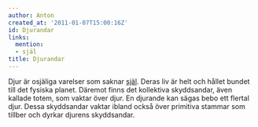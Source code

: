 ```yaml
---
author: Anton
created_at: '2011-01-07T15:00:16Z'
id: Djurandar
links:
  mention:
  - själ
title: Djurandar
---
```


Djur är osjäliga varelser som saknar [själ]. Deras liv är helt och hållet bundet till det fysiska
planet. Däremot finns det kollektiva skyddsandar, även kallade totem, som vaktar över djur. En
djurande kan sägas bebo ett flertal djur. Dessa skyddsandar vaktar ibland också över primitiva
stammar som tillber och dyrkar djurens skyddsandar.

  [själ]: själ
